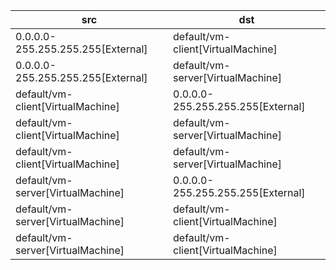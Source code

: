 | src | dst |
|-----|-----|
| 0.0.0.0-255.255.255.255[External] | default/vm-client[VirtualMachine] |
| 0.0.0.0-255.255.255.255[External] | default/vm-server[VirtualMachine] |
| default/vm-client[VirtualMachine] | 0.0.0.0-255.255.255.255[External] |
| default/vm-client[VirtualMachine] | default/vm-server[VirtualMachine] |
| default/vm-client[VirtualMachine] | default/vm-server[VirtualMachine] |
| default/vm-server[VirtualMachine] | 0.0.0.0-255.255.255.255[External] |
| default/vm-server[VirtualMachine] | default/vm-client[VirtualMachine] |
| default/vm-server[VirtualMachine] | default/vm-client[VirtualMachine] |
